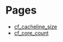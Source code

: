 # Pages

- [cf_cacheline_size](https://github.com/RandyGaul/cute_framework/blob/master/docs/CPU/cf_cacheline_size.md)
- [cf_core_count](https://github.com/RandyGaul/cute_framework/blob/master/docs/CPU/cf_core_count.md)
